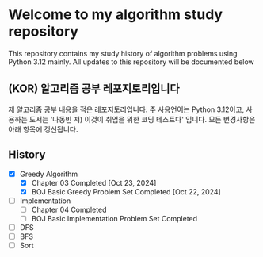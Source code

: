 # Welcome to my algorithm study repository

This repository contains my study history of algorithm problems using Python 3.12 mainly. 
All updates to this repository will be documented below

## (KOR) 알고리즘  공부 레포지토리입니다

제 알고리즘 공부 내용을 적은 레포지토리입니다. 주 사용언어는 Python 3.12이고, 사용하는 도서는 
'나동빈 저) 이것이 취업을 위한 코딩 테스트다' 입니다. 모든 변경사항은 아래 항목에 갱신됩니다.

## History
- [X] Greedy Algorithm 
  - [X] Chapter 03 Completed [Oct 23, 2024]
  - [X] BOJ Basic Greedy Problem Set Completed [Oct 22, 2024]
- [ ] Implementation
  - [ ] Chapter 04 Completed
  - [ ] BOJ Basic Implementation Problem Set Completed
- [ ] DFS
- [ ] BFS
- [ ] Sort